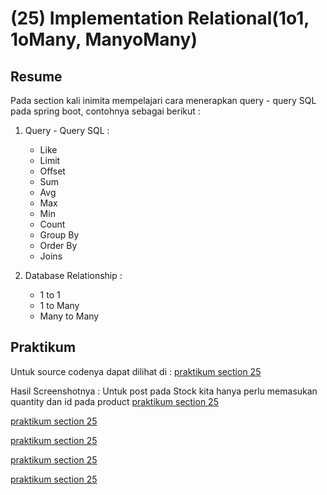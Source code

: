 # **(25) Implementation Relational(1o1, 1oMany, ManyoMany)**

## **Resume**
Pada section kali inimita mempelajari cara menerapkan query - query SQL pada spring boot, contohnya sebagai berikut :
1. Query - Query SQL :
    - Like
    - Limit
    - Offset
    - Sum
    - Avg
    - Max
    - Min
    - Count
    - Group By
    - Order By
    - Joins

2. Database Relationship :
    - 1 to 1
    - 1 to Many
    - Many to Many

## **Praktikum**
Untuk source codenya dapat dilihat di : [praktikum section 25](https://github.com/RakhaRafifA/Java-Spring-Boot_Rakha-Rafif-Arifin/tree/main/25_Impementation%20Relational%20(1o1%2C%201oMany%2C%20ManyoMany)/praktikum/section25)

Hasil Screenshotnya : 
Untuk post pada Stock kita hanya perlu memasukan quantity dan id pada product
[praktikum section 25](https://github.com/RakhaRafifA/Java-Spring-Boot_Rakha-Rafif-Arifin/blob/c08043fc0b4304765a67ad804a756666905cee88/25_Impementation%20Relational%20(1o1,%201oMany,%20ManyoMany)/screenshot/Screenshot1%20-%20Stock%20POST.PNG)

[praktikum section 25](https://github.com/RakhaRafifA/Java-Spring-Boot_Rakha-Rafif-Arifin/blob/c08043fc0b4304765a67ad804a756666905cee88/25_Impementation%20Relational%20(1o1,%201oMany,%20ManyoMany)/screenshot/Screenshot3%20-%20Brand.PNG)

[praktikum section 25](https://github.com/RakhaRafifA/Java-Spring-Boot_Rakha-Rafif-Arifin/blob/c08043fc0b4304765a67ad804a756666905cee88/25_Impementation%20Relational%20(1o1,%201oMany,%20ManyoMany)/screenshot/Screenshot4%20-%20Category.PNG)

[praktikum section 25](https://github.com/RakhaRafifA/Java-Spring-Boot_Rakha-Rafif-Arifin/blob/c08043fc0b4304765a67ad804a756666905cee88/25_Impementation%20Relational%20(1o1,%201oMany,%20ManyoMany)/screenshot/Screenshot5%20-%20Product.PNG)

[praktikum section 25](https://github.com/RakhaRafifA/Java-Spring-Boot_Rakha-Rafif-Arifin/blob/c08043fc0b4304765a67ad804a756666905cee88/25_Impementation%20Relational%20(1o1,%201oMany,%20ManyoMany)/screenshot/Screenshot2%20-%20Stock%20GET.PNG)